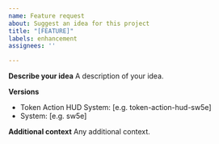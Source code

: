 ```yaml
---
name: Feature request
about: Suggest an idea for this project
title: "[FEATURE]"
labels: enhancement
assignees: ''

---
```


**Describe your idea**
A description of your idea.

**Versions**
- Token Action HUD System: [e.g. token-action-hud-sw5e]
- System: [e.g. sw5e]

**Additional context**
Any additional context.
